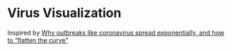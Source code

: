 # Virus Visualization
Inspired by [Why outbreaks like coronavirus spread exponentially, and how to “flatten the curve”](https://www.washingtonpost.com/graphics/2020/world/corona-simulator/?utm_source=reddit.com)